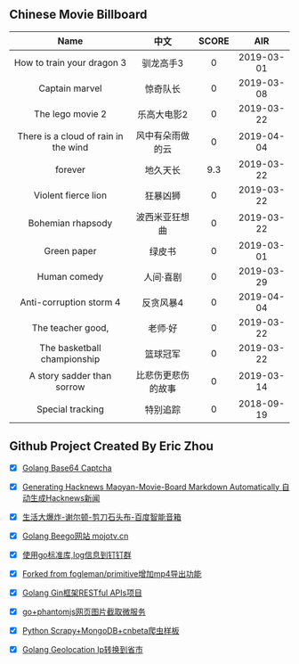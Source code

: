 ## Chinese Movie Billboard
|   Name          | 中文           | SCORE   |  AIR|
|:-------------:|:-------------:| :-----:|:-----:|
|How to train your dragon 3 | 驯龙高手3 |0| 2019-03-01|
|Captain marvel | 惊奇队长 |0| 2019-03-08|
|The lego movie 2 | 乐高大电影2 |0| 2019-03-22|
|There is a cloud of rain in the wind | 风中有朵雨做的云 |0| 2019-04-04|
|forever | 地久天长 |9.3| 2019-03-22|
|Violent fierce lion | 狂暴凶狮 |0| 2019-03-22|
|Bohemian rhapsody | 波西米亚狂想曲 |0| 2019-03-22|
|Green paper | 绿皮书 |0| 2019-03-01|
|Human comedy | 人间·喜剧 |0| 2019-03-29|
|Anti-corruption storm 4 | 反贪风暴4 |0| 2019-04-04|
|The teacher good, | 老师·好 |0| 2019-03-22|
|The basketball championship | 篮球冠军 |0| 2019-03-22|
|A story sadder than sorrow | 比悲伤更悲伤的故事 |0| 2019-03-14|
|Special tracking | 特别追踪 |0| 2018-09-19|


## Github Project Created By Eric Zhou

- [x] [Golang Base64 Captcha](https://github.com/mojocn/base64Captcha)
- [x] [Generating Hacknews Maoyan-Movie-Board Markdown Automatically 自动生成Hacknews新闻](https://github.com/dejavuzhou/md-genie)
- [x] [生活大爆炸-谢尔顿-剪刀石头布-百度智能音箱](https://github.com/mojocn/dueros-bang-game)
- [x] [Golang Beego网站 mojotv.cn](https://github.com/mojocn/www.mojotv.cn)
- [x] [使用go标准库,log信息到钉钉群](https://github.com/mojocn/dooger)
- [x] [Forked from fogleman/primitive增加mp4导出功能](https://github.com/mojocn/primitive)
- [x] [Golang Gin框架RESTful APIs项目](https://github.com/JJJJJJJerk/ezier-golang-web-api-framework)
- [x] [go+phantomjs网页图片截取微服务](https://github.com/mojocn/screen_shot)
- [x] [Python Scrapy+MongoDB+cnbeta爬虫样板](https://github.com/mojocn/scrapy_mongodb_boilerplate_cnbeta)
- [x] [Golang Geolocation Ip转换到省市](https://github.com/mojocn/ip2location)





